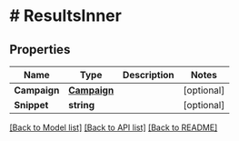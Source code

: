 # # ResultsInner


## Properties 


Name | Type | Description | Notes
------------ | ------------- | ------------- | -------------
**Campaign**| [**Campaign**](Campaign.md) |   | [optional]
**Snippet**| **string** |   | [optional]


[[Back to Model list]](../../README.md#models) [[Back to API list]](../../README.md#endpoints) [[Back to README]](../../README.md)

